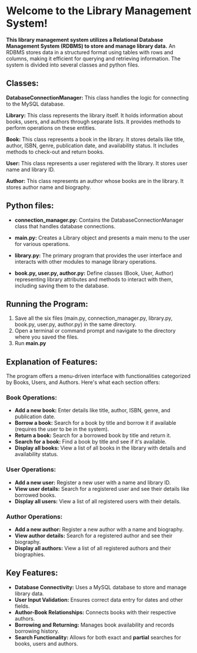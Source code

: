 # Welcome to the Library Management System!
**This library management system utilizes a Relational Database Management System (RDBMS) to store and manage library data.** An RDBMS stores data in a structured format using tables with rows and columns, making it efficient for querying and retrieving information. The system is divided into several classes and python files.

## Classes:

**DatabaseConnectionManager:** This class handles the logic for connecting to the MySQL database.

**Library:** This class represents the library itself. It holds information about books, users, and authors through separate lists. It provides methods to perform operations on these entities.

**Book:** This class represents a book in the library. It stores details like title, author, ISBN, genre, publication date, and availability status. It includes methods to check-out and return books.

**User:** This class represents a user registered with the library. It stores user name and library ID.

**Author:** This class represents an author whose books are in the library. It stores author name and biography.

## Python files:

* **connection_manager.py:** Contains the DatabaseConnectionManager class that handles database connections.

* **main.py:** Creates a Library object and presents a main menu to the user for various operations.

* **library.py:** The primary program that provides the user interface and interacts with other modules to manage library operations.

* **book.py, user.py, author.py:** Define classes (Book, User, Author) representing library attributes and methods to interact with them, including saving them to the database.

## Running the Program:

1. Save all the six files (main.py, connection_manager.py, library.py, book.py, user.py, author.py) in the same directory.
2. Open a terminal or command prompt and navigate to the directory where you saved the files.
3. Run **main.py**

## Explanation of Features:

The program offers a menu-driven interface with functionalities categorized by Books, Users, and Authors. Here's what each section offers:

### Book Operations:

* **Add a new book:** Enter details like title, author, ISBN, genre, and publication date.
* **Borrow a book:** Search for a book by title and borrow it if available (requires the user to be in the system).
* **Return a book:** Search for a borrowed book by title and return it.
* **Search for a book:** Find a book by title and see if it's available.
* **Display all books:** View a list of all books in the library with details and availability status.

### User Operations:

* **Add a new user:** Register a new user with a name and library ID.
* **View user details:** Search for a registered user and see their details like borrowed books.
* **Display all users:** View a list of all registered users with their details.

### Author Operations:

* **Add a new author:** Register a new author with a name and biography.
* **View author details:** Search for a registered author and see their biography.
* **Display all authors:** View a list of all registered authors and their biographies.

## Key Features:

* **Database Connectivity:** Uses a MySQL database to store and manage library data.
* **User Input Validation:** Ensures correct data entry for dates and other fields.
* **Author-Book Relationships:** Connects books with their respective authors.
* **Borrowing and Returning:** Manages book availability and records borrowing history.
* **Search Functionality:** Allows for both exact and **partial** searches for books, users and authors.
